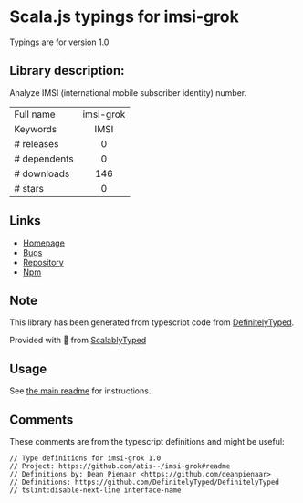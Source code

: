 
# Scala.js typings for imsi-grok

Typings are for version 1.0

## Library description:
Analyze IMSI (international mobile subscriber identity) number.

|                    |                 |
| ------------------ | :-------------: |
| Full name          | imsi-grok |
| Keywords           | IMSI |
| # releases         | 0 |
| # dependents       | 0 |
| # downloads        | 146 |
| # stars            | 0 |

## Links
- [Homepage](https://github.com/atis--/imsi-grok#readme)
- [Bugs](https://github.com/atis--/imsi-grok/issues)
- [Repository](https://github.com/atis--/imsi-grok)
- [Npm](https://www.npmjs.com/package/imsi-grok)
    


## Note
This library has been generated from typescript code from [DefinitelyTyped](https://definitelytyped.org).

Provided with :purple_heart: from [ScalablyTyped](https://github.com/oyvindberg/ScalablyTyped)

## Usage
See [the main readme](../../readme.md) for instructions.

## Comments

These comments are from the typescript definitions and might be useful:
```
// Type definitions for imsi-grok 1.0
// Project: https://github.com/atis--/imsi-grok#readme
// Definitions by: Dean Pienaar <https://github.com/deanpienaar>
// Definitions: https://github.com/DefinitelyTyped/DefinitelyTyped
// tslint:disable-next-line interface-name

```

